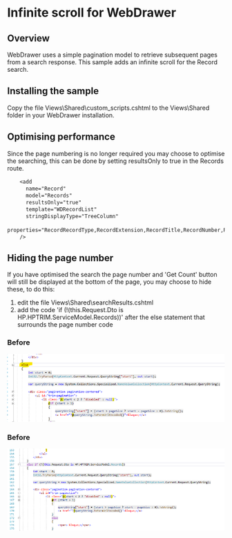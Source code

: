 # Infinite scroll for WebDrawer

## Overview
WebDrawer uses a simple pagination model to retrieve subsequent pages from a search response.  This sample adds an infinite scroll for the Record search.


## Installing the sample
Copy the file Views\Shared\custom_scripts.cshtml to the Views\Shared folder in your WebDrawer installation.

## Optimising performance
Since the page numbering is no longer required you may choose to optimise the searching, this can be done by setting resultsOnly to true in the Records route.

```
    <add
      name="Record"
      model="Records"
      resultsOnly="true"
      template="WDRecordList" 
      stringDisplayType="TreeColumn"
      properties="RecordRecordType,RecordExtension,RecordTitle,RecordNumber,RecordIsElectronic"
    />
```

## Hiding the page number
If you have optimised the search the page number and 'Get Count' button will still be displayed at the bottom of the page, you may choose to hide these, to do this:
 1) edit the file Views\Shared\searchResults.cshtml
 2) add the code 'if (!(this.Request.Dto is HP.HPTRIM.ServiceModel.Records))' after the else statement that surrounds the page number code
 
### Before
  ![image 1](code_before.PNG)
  
### Before
  ![image 1](code_after.PNG)
